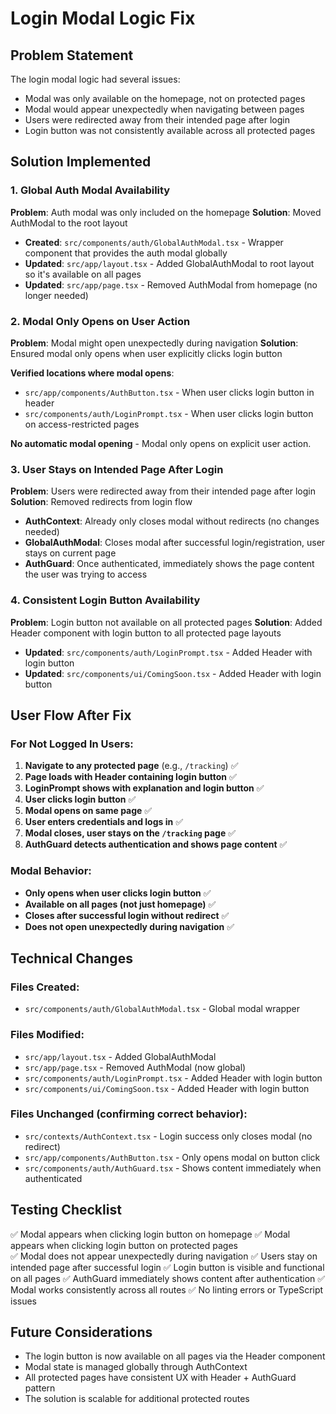 # Login Modal Logic Fix

## Problem Statement

The login modal logic had several issues:
- Modal was only available on the homepage, not on protected pages
- Modal would appear unexpectedly when navigating between pages
- Users were redirected away from their intended page after login
- Login button was not consistently available across all protected pages

## Solution Implemented

### 1. Global Auth Modal Availability

**Problem**: Auth modal was only included on the homepage
**Solution**: Moved AuthModal to the root layout

- **Created**: `src/components/auth/GlobalAuthModal.tsx` - Wrapper component that provides the auth modal globally
- **Updated**: `src/app/layout.tsx` - Added GlobalAuthModal to root layout so it's available on all pages
- **Updated**: `src/app/page.tsx` - Removed AuthModal from homepage (no longer needed)

### 2. Modal Only Opens on User Action

**Problem**: Modal might open unexpectedly during navigation
**Solution**: Ensured modal only opens when user explicitly clicks login button

**Verified locations where modal opens**:
- `src/app/components/AuthButton.tsx` - When user clicks login button in header
- `src/components/auth/LoginPrompt.tsx` - When user clicks login button on access-restricted pages

**No automatic modal opening** - Modal only opens on explicit user action.

### 3. User Stays on Intended Page After Login

**Problem**: Users were redirected away from their intended page after login
**Solution**: Removed redirects from login flow

- **AuthContext**: Already only closes modal without redirects (no changes needed)
- **GlobalAuthModal**: Closes modal after successful login/registration, user stays on current page
- **AuthGuard**: Once authenticated, immediately shows the page content the user was trying to access

### 4. Consistent Login Button Availability

**Problem**: Login button not available on all protected pages
**Solution**: Added Header component with login button to all protected page layouts

- **Updated**: `src/components/auth/LoginPrompt.tsx` - Added Header with login button
- **Updated**: `src/components/ui/ComingSoon.tsx` - Added Header with login button

## User Flow After Fix

### For Not Logged In Users:
1. **Navigate to any protected page** (e.g., `/tracking`) ✅
2. **Page loads with Header containing login button** ✅
3. **LoginPrompt shows with explanation and login button** ✅
4. **User clicks login button** ✅
5. **Modal opens on same page** ✅
6. **User enters credentials and logs in** ✅
7. **Modal closes, user stays on the `/tracking` page** ✅
8. **AuthGuard detects authentication and shows page content** ✅

### Modal Behavior:
- **Only opens when user clicks login button** ✅
- **Available on all pages (not just homepage)** ✅
- **Closes after successful login without redirect** ✅
- **Does not open unexpectedly during navigation** ✅

## Technical Changes

### Files Created:
- `src/components/auth/GlobalAuthModal.tsx` - Global modal wrapper

### Files Modified:
- `src/app/layout.tsx` - Added GlobalAuthModal
- `src/app/page.tsx` - Removed AuthModal (now global)
- `src/components/auth/LoginPrompt.tsx` - Added Header with login button
- `src/components/ui/ComingSoon.tsx` - Added Header with login button

### Files Unchanged (confirming correct behavior):
- `src/contexts/AuthContext.tsx` - Login success only closes modal (no redirect)
- `src/app/components/AuthButton.tsx` - Only opens modal on button click
- `src/components/auth/AuthGuard.tsx` - Shows content immediately when authenticated

## Testing Checklist

✅ Modal appears when clicking login button on homepage
✅ Modal appears when clicking login button on protected pages  
✅ Modal does not appear unexpectedly during navigation
✅ Users stay on intended page after successful login
✅ Login button is visible and functional on all pages
✅ AuthGuard immediately shows content after authentication
✅ Modal works consistently across all routes
✅ No linting errors or TypeScript issues

## Future Considerations

- The login button is now available on all pages via the Header component
- Modal state is managed globally through AuthContext
- All protected pages have consistent UX with Header + AuthGuard pattern
- The solution is scalable for additional protected routes